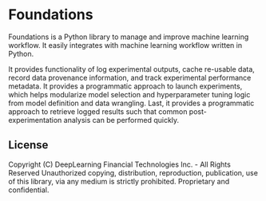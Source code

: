 # Foundations

Foundations is a Python library to manage and improve machine learning workflow. It easily integrates with machine learning workflow written in Python.

It provides functionality of log experimental outputs, cache re-usable data, record data provenance information, and track experimental performance metadata. It provides a programmatic approach to launch experiments, which helps modularize model selection and hyperparameter tuning logic from model definition and data wrangling. Last, it provides a programmatic approach to retrieve logged results such that common post-experimentation analysis can be performed quickly.

## License

Copyright (C) DeepLearning Financial Technologies Inc. - All Rights Reserved
Unauthorized copying, distribution, reproduction, publication, use of this library, via any medium is strictly prohibited. Proprietary and confidential.

